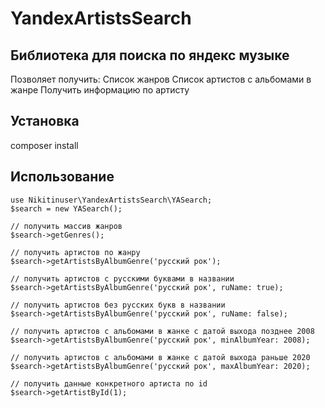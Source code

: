 # YandexArtistsSearch
## Библиотека для поиска по яндекс музыке
Позволяет получить:
    Список жанров
    Список артистов с альбомами в жанре
    Получить информацию по артисту

## Установка
composer install

## Использование
```
use Nikitinuser\YandexArtistsSearch\YASearch;
$search = new YASearch();

// получить массив жанров
$search->getGenres();

// получить артистов по жанру
$search->getArtistsByAlbumGenre('русский рок');

// получить артистов с русскими буквами в названии
$search->getArtistsByAlbumGenre('русский рок', ruName: true);

// получить артистов без русских букв в названии
$search->getArtistsByAlbumGenre('русский рок', ruName: false);

// получить артистов с альбомами в жанке с датой выхода позднее 2008
$search->getArtistsByAlbumGenre('русский рок', minAlbumYear: 2008);

// получить артистов с альбомами в жанке с датой выхода раньше 2020
$search->getArtistsByAlbumGenre('русский рок', maxAlbumYear: 2020);

// получить данные конкретного артиста по id
$search->getArtistById(1);
```
